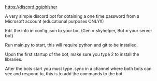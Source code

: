 https://discord.gg/phisher

A very simple discord bot for obtaining a one time password from a Microsoft account (educational purposes ONLY!!)

Edit the info in config.json to your bot (Gen = skyhelper, Bot = your server bot)

Run main.py to start, this will require python and git to be installed.

Upon the first startup of the bot, make sure you type 2 to install the libraries.

After the bots start you must type .sync in a channel where both bots can see and respond to, this is to add the commands to the bot.
